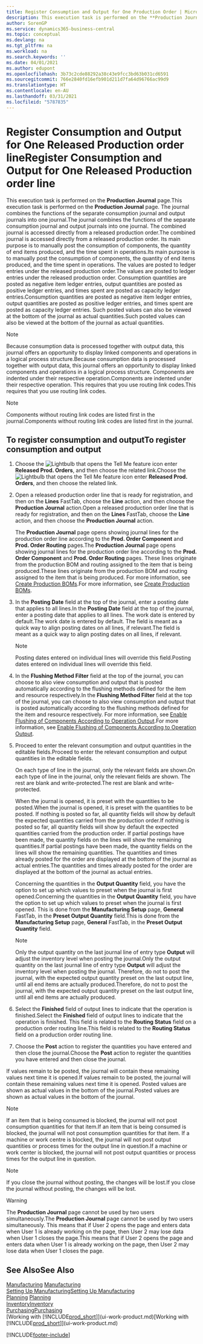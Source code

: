 ```yaml
---
title: Register Consumption and Output for One Production Order | Microsoft Docs
description: This execution task is performed on the **Production Journal** page. The journal combines the functions of the separate consumption journal and output journals into one journal. The combined journal is accessed directly from a released production order. Its main purpose is to manually post the consumption of components, the quantity of end items produced, and the time spent in operations.
author: SorenGP
ms.service: dynamics365-business-central
ms.topic: conceptual
ms.devlang: na
ms.tgt_pltfrm: na
ms.workload: na
ms.search.keywords: ''
ms.date: 04/01/2021
ms.author: edupont
ms.openlocfilehash: 3b73c2cde88292a38c43e9fcc3bd63b031cd6591
ms.sourcegitcommit: 766e2840fd16efb901d211d7fa64d96766ac99d9
ms.translationtype: HT
ms.contentlocale: en-AU
ms.lasthandoff: 03/31/2021
ms.locfileid: "5787835"
---
```

# <a name="register-consumption-and-output-for-one-released-production-order-line"></a><span data-ttu-id="2bea7-106">Register Consumption and Output for One Released Production order line</span><span class="sxs-lookup"><span data-stu-id="2bea7-106">Register Consumption and Output for One Released Production order line</span></span>
<span data-ttu-id="2bea7-107">This execution task is performed on the **Production Journal** page.</span><span class="sxs-lookup"><span data-stu-id="2bea7-107">This execution task is performed on the **Production Journal** page.</span></span> <span data-ttu-id="2bea7-108">The journal combines the functions of the separate consumption journal and output journals into one journal.</span><span class="sxs-lookup"><span data-stu-id="2bea7-108">The journal combines the functions of the separate consumption journal and output journals into one journal.</span></span> <span data-ttu-id="2bea7-109">The combined journal is accessed directly from a released production order.</span><span class="sxs-lookup"><span data-stu-id="2bea7-109">The combined journal is accessed directly from a released production order.</span></span> <span data-ttu-id="2bea7-110">Its main purpose is to manually post the consumption of components, the quantity of end items produced, and the time spent in operations.</span><span class="sxs-lookup"><span data-stu-id="2bea7-110">Its main purpose is to manually post the consumption of components, the quantity of end items produced, and the time spent in operations.</span></span> <span data-ttu-id="2bea7-111">The values are posted to ledger entries under the released production order.</span><span class="sxs-lookup"><span data-stu-id="2bea7-111">The values are posted to ledger entries under the released production order.</span></span> <span data-ttu-id="2bea7-112">Consumption quantities are posted as negative item ledger entries, output quantities are posted as positive ledger entries, and times spent are posted as capacity ledger entries.</span><span class="sxs-lookup"><span data-stu-id="2bea7-112">Consumption quantities are posted as negative item ledger entries, output quantities are posted as positive ledger entries, and times spent are posted as capacity ledger entries.</span></span> <span data-ttu-id="2bea7-113">Such posted values can also be viewed at the bottom of the journal as actual quantities.</span><span class="sxs-lookup"><span data-stu-id="2bea7-113">Such posted values can also be viewed at the bottom of the journal as actual quantities.</span></span>  

> [!NOTE]  
>  <span data-ttu-id="2bea7-114">Because consumption data is processed together with output data, this journal offers an opportunity to display linked components and operations in a logical process structure.</span><span class="sxs-lookup"><span data-stu-id="2bea7-114">Because consumption data is processed together with output data, this journal offers an opportunity to display linked components and operations in a logical process structure.</span></span> <span data-ttu-id="2bea7-115">Components are indented under their respective operation.</span><span class="sxs-lookup"><span data-stu-id="2bea7-115">Components are indented under their respective operation.</span></span> <span data-ttu-id="2bea7-116">This requires that you use routing link codes.</span><span class="sxs-lookup"><span data-stu-id="2bea7-116">This requires that you use routing link codes.</span></span>  

> [!NOTE]  
>  <span data-ttu-id="2bea7-117">Components without routing link codes are listed first in the journal.</span><span class="sxs-lookup"><span data-stu-id="2bea7-117">Components without routing link codes are listed first in the journal.</span></span>  

## <a name="to-register-consumption-and-output"></a><span data-ttu-id="2bea7-118">To register consumption and output</span><span class="sxs-lookup"><span data-stu-id="2bea7-118">To register consumption and output</span></span>  
1.  <span data-ttu-id="2bea7-119">Choose the ![Lightbulb that opens the Tell Me feature](media/ui-search/search_small.png "Tell me what you want to do") icon enter **Released Prod. Orders**, and then choose the related link.</span><span class="sxs-lookup"><span data-stu-id="2bea7-119">Choose the ![Lightbulb that opens the Tell Me feature](media/ui-search/search_small.png "Tell me what you want to do") icon enter **Released Prod. Orders**, and then choose the related link.</span></span>  
2.  <span data-ttu-id="2bea7-120">Open a released production order line that is ready for registration, and then on the **Lines** FastTab, choose the **Line** action, and then choose the **Production Journal** action.</span><span class="sxs-lookup"><span data-stu-id="2bea7-120">Open a released production order line that is ready for registration, and then on the **Lines** FastTab, choose the **Line** action, and then choose the **Production Journal** action.</span></span>  

    <span data-ttu-id="2bea7-121">The **Production Journal** page opens showing journal lines for the production order line according to the **Prod. Order Component** and **Prod. Order Routing** pages.</span><span class="sxs-lookup"><span data-stu-id="2bea7-121">The **Production Journal** page opens showing journal lines for the production order line according to the **Prod. Order Component** and **Prod. Order Routing** pages.</span></span> <span data-ttu-id="2bea7-122">These lines originate from the production BOM and routing assigned to the item that is being produced.</span><span class="sxs-lookup"><span data-stu-id="2bea7-122">These lines originate from the production BOM and routing assigned to the item that is being produced.</span></span> <span data-ttu-id="2bea7-123">For more information, see [Create Production BOMs](production-how-to-create-routings.md).</span><span class="sxs-lookup"><span data-stu-id="2bea7-123">For more information, see [Create Production BOMs](production-how-to-create-routings.md).</span></span>  

3.  <span data-ttu-id="2bea7-124">In the **Posting Date** field at the top of the journal, enter a posting date that applies to all lines.</span><span class="sxs-lookup"><span data-stu-id="2bea7-124">In the **Posting Date** field at the top of the journal, enter a posting date that applies to all lines.</span></span> <span data-ttu-id="2bea7-125">The work date is entered by default.</span><span class="sxs-lookup"><span data-stu-id="2bea7-125">The work date is entered by default.</span></span> <span data-ttu-id="2bea7-126">The field is meant as a quick way to align posting dates on all lines, if relevant.</span><span class="sxs-lookup"><span data-stu-id="2bea7-126">The field is meant as a quick way to align posting dates on all lines, if relevant.</span></span>  

    > [!NOTE]  
    >  <span data-ttu-id="2bea7-127">Posting dates entered on individual lines will override this field.</span><span class="sxs-lookup"><span data-stu-id="2bea7-127">Posting dates entered on individual lines will override this field.</span></span>  

4.  <span data-ttu-id="2bea7-128">In the **Flushing Method Filter** field at the top of the journal, you can choose to also view consumption and output that is posted automatically according to the flushing methods defined for the item and resource respectively.</span><span class="sxs-lookup"><span data-stu-id="2bea7-128">In the **Flushing Method Filter** field at the top of the journal, you can choose to also view consumption and output that is posted automatically according to the flushing methods defined for the item and resource respectively.</span></span> <span data-ttu-id="2bea7-129">For more information, see [Enable Flushing of Components According to Operation Output](production-how-to-flush-components-according-to-operation-output.md).</span><span class="sxs-lookup"><span data-stu-id="2bea7-129">For more information, see [Enable Flushing of Components According to Operation Output](production-how-to-flush-components-according-to-operation-output.md).</span></span>   

5.  <span data-ttu-id="2bea7-130">Proceed to enter the relevant consumption and output quantities in the editable fields.</span><span class="sxs-lookup"><span data-stu-id="2bea7-130">Proceed to enter the relevant consumption and output quantities in the editable fields.</span></span>  
  
    <span data-ttu-id="2bea7-131">On each type of line in the journal, only the relevant fields are shown.</span><span class="sxs-lookup"><span data-stu-id="2bea7-131">On each type of line in the journal, only the relevant fields are shown.</span></span> <span data-ttu-id="2bea7-132">The rest are blank and write-protected.</span><span class="sxs-lookup"><span data-stu-id="2bea7-132">The rest are blank and write-protected.</span></span>  

    <span data-ttu-id="2bea7-133">When the journal is opened, it is preset with the quantities to be posted.</span><span class="sxs-lookup"><span data-stu-id="2bea7-133">When the journal is opened, it is preset with the quantities to be posted.</span></span> <span data-ttu-id="2bea7-134">If nothing is posted so far, all quantity fields will show by default the expected quantities carried from the production order.</span><span class="sxs-lookup"><span data-stu-id="2bea7-134">If nothing is posted so far, all quantity fields will show by default the expected quantities carried from the production order.</span></span> <span data-ttu-id="2bea7-135">If partial postings have been made, the quantity fields on the lines will show the remaining quantities.</span><span class="sxs-lookup"><span data-stu-id="2bea7-135">If partial postings have been made, the quantity fields on the lines will show the remaining quantities.</span></span> <span data-ttu-id="2bea7-136">The quantities and times already posted for the order are displayed at the bottom of the journal as actual entries.</span><span class="sxs-lookup"><span data-stu-id="2bea7-136">The quantities and times already posted for the order are displayed at the bottom of the journal as actual entries.</span></span>  

    <span data-ttu-id="2bea7-137">Concerning the quantities in the **Output Quantity** field, you have the option to set up which values to preset when the journal is first opened.</span><span class="sxs-lookup"><span data-stu-id="2bea7-137">Concerning the quantities in the **Output Quantity** field, you have the option to set up which values to preset when the journal is first opened.</span></span> <span data-ttu-id="2bea7-138">This is done from the **Manufacturing Setup** page, **General** FastTab, in the **Preset Output Quantity** field.</span><span class="sxs-lookup"><span data-stu-id="2bea7-138">This is done from the **Manufacturing Setup** page, **General** FastTab, in the **Preset Output Quantity** field.</span></span>

    > [!NOTE]  
    >  <span data-ttu-id="2bea7-139">Only the output quantity on the last journal line of entry type **Output** will adjust the inventory level when posting the journal.</span><span class="sxs-lookup"><span data-stu-id="2bea7-139">Only the output quantity on the last journal line of entry type **Output** will adjust the inventory level when posting the journal.</span></span> <span data-ttu-id="2bea7-140">Therefore, do not to post the journal, with the expected output quantity preset on the last output line, until all end items are actually produced.</span><span class="sxs-lookup"><span data-stu-id="2bea7-140">Therefore, do not to post the journal, with the expected output quantity preset on the last output line, until all end items are actually produced.</span></span>  

6.  <span data-ttu-id="2bea7-141">Select the **Finished** field of output lines to indicate that the operation is finished.</span><span class="sxs-lookup"><span data-stu-id="2bea7-141">Select the **Finished** field of output lines to indicate that the operation is finished.</span></span> <span data-ttu-id="2bea7-142">This field is related to the **Routing Status** field on a production order routing line.</span><span class="sxs-lookup"><span data-stu-id="2bea7-142">This field is related to the **Routing Status** field on a production order routing line.</span></span>  
7.  <span data-ttu-id="2bea7-143">Choose the **Post** action to register the quantities you have entered and then close the journal.</span><span class="sxs-lookup"><span data-stu-id="2bea7-143">Choose the **Post** action to register the quantities you have entered and then close the journal.</span></span>  

<span data-ttu-id="2bea7-144">If values remain to be posted, the journal will contain these remaining values next time it is opened.</span><span class="sxs-lookup"><span data-stu-id="2bea7-144">If values remain to be posted, the journal will contain these remaining values next time it is opened.</span></span> <span data-ttu-id="2bea7-145">Posted values are shown as actual values in the bottom of the journal.</span><span class="sxs-lookup"><span data-stu-id="2bea7-145">Posted values are shown as actual values in the bottom of the journal.</span></span>  

> [!NOTE]  
>  <span data-ttu-id="2bea7-146"> If an item that is being consumed is blocked, the journal will not post consumption quantities for that item.</span><span class="sxs-lookup"><span data-stu-id="2bea7-146">If an item that is being consumed is blocked, the journal will not post consumption quantities for that item.</span></span> <span data-ttu-id="2bea7-147">If a machine or work centre is blocked, the journal will not post output quantities or process times for the output line in question.</span><span class="sxs-lookup"><span data-stu-id="2bea7-147">If a machine or work center is blocked, the journal will not post output quantities or process times for the output line in question.</span></span>  

> [!NOTE]  
>  <span data-ttu-id="2bea7-148">If you close the journal without posting, the changes will be lost.</span><span class="sxs-lookup"><span data-stu-id="2bea7-148">If you close the journal without posting, the changes will be lost.</span></span>  

> [!WARNING]  
>  <span data-ttu-id="2bea7-149">The **Production Journal** page cannot be used by two users simultaneously.</span><span class="sxs-lookup"><span data-stu-id="2bea7-149">The **Production Journal** page cannot be used by two users simultaneously.</span></span> <span data-ttu-id="2bea7-150">This means that if User 2 opens the page and enters data when User 1 is already working on the page, then User 2 may lose data when User 1 closes the page.</span><span class="sxs-lookup"><span data-stu-id="2bea7-150">This means that if User 2 opens the page and enters data when User 1 is already working on the page, then User 2 may lose data when User 1 closes the page.</span></span>  

## <a name="see-also"></a><span data-ttu-id="2bea7-151">See Also</span><span class="sxs-lookup"><span data-stu-id="2bea7-151">See Also</span></span>  
<span data-ttu-id="2bea7-152">[Manufacturing](production-manage-manufacturing.md)  </span><span class="sxs-lookup"><span data-stu-id="2bea7-152">[Manufacturing](production-manage-manufacturing.md)  </span></span>  
[<span data-ttu-id="2bea7-153">Setting Up Manufacturing</span><span class="sxs-lookup"><span data-stu-id="2bea7-153">Setting Up Manufacturing</span></span>](production-configure-production-processes.md)  
<span data-ttu-id="2bea7-154">[Planning](production-planning.md)    </span><span class="sxs-lookup"><span data-stu-id="2bea7-154">[Planning](production-planning.md)    </span></span>  
[<span data-ttu-id="2bea7-155">Inventory</span><span class="sxs-lookup"><span data-stu-id="2bea7-155">Inventory</span></span>](inventory-manage-inventory.md)  
[<span data-ttu-id="2bea7-156">Purchasing</span><span class="sxs-lookup"><span data-stu-id="2bea7-156">Purchasing</span></span>](purchasing-manage-purchasing.md)  
<span data-ttu-id="2bea7-157">[Working with [!INCLUDE[prod_short](includes/prod_short.md)]](ui-work-product.md)</span><span class="sxs-lookup"><span data-stu-id="2bea7-157">[Working with [!INCLUDE[prod_short](includes/prod_short.md)]](ui-work-product.md)</span></span>


[!INCLUDE[footer-include](includes/footer-banner.md)]
